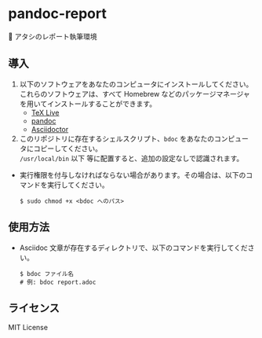 # pandoc-report
📓 アタシのレポート執筆環境

## 導入
1. 以下のソフトウェアをあなたのコンピュータにインストールしてください。\
これらのソフトウェアは、すべて Homebrew などのパッケージマネージャを用いてインストールすることができます。
   * [TeX Live](https://texwiki.texjp.org/?TeX%20Live#w628bee6)
   * [pandoc](https://pandoc-doc-ja.readthedocs.io/ja/latest/users-guide.html)
   * [Asciidoctor](https://asciidoctor.org/)
2. このリポジトリに存在するシェルスクリプト、`bdoc` をあなたのコンピュータにコピーしてください。\
`/usr/local/bin` 以下 等に配置すると、追加の設定なしで認識されます。
  * 実行権限を付与しなければならない場合があります。その場合は、以下のコマンドを実行してください。
    ```shell
    $ sudo chmod +x <bdoc へのパス>
    ```

## 使用方法
* Asciidoc 文章が存在するディレクトリで、以下のコマンドを実行してください。
  ```shell
  $ bdoc ファイル名
  # 例: bdoc report.adoc
  ```

## ライセンス
MIT License
